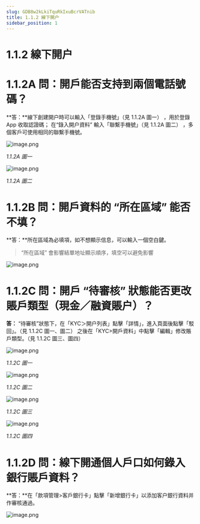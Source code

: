 ```yaml
---
slug: GDB8w2kLkiTquRkIxuBcrVATnib
title: 1.1.2 線下開户
sidebar_position: 1
---
```



# 1.1.2 線下開户


# 1.1.2A 問：開戶能否支持到兩個電話號碼？


**答：**線下創建開户時可以輸入「登錄手機號」（見 1.1.2A 圖一） ，用於登錄 App 收取認證碼；
在“錄入開户資料” 輸入「聯繫手機號」（見 1.1.2A 圖二） ，多個客戶可使用相同的聯繫手機號。


![image.png](/assets/29860a19b8373fd5e5e897ca4535b9ac.png)


_1.1.2A 圖一_


![image.png](/assets/8b7b1ee415b1a3068875e7d9e78577d8.png)


_1.1.2A 圖二_


# 1.1.2B 問：開戶資料的 “所在區域” 能否不填？


**答：**所在區域為必填項，如不想顯示信息，可以輸入一個空白鍵。

> “所在區域” 會影響結單地址顯示順序，填空可以避免影響

![image.png](/assets/d1390c76af885f500907da0c5f88ee50.png)


# 1.1.2C 問：開戶 “待審核” 狀態能否更改賬戶類型（現金／融資賬户）？


**答：** “待審核”狀態下，在「KYC＞開户列表」點擊「詳情」，進入頁面後點擊「駁回」。（見 1.1.2C 圖一、圖二）
之後在「KYC>開戶資料」中點擊「編輯」修改賬戶類型。（見 1.1.2C 圖三、圖四）


![image.png](/assets/5d8fd5ad763bec17187ace76e1944c3d.png)


_1.1.2C 圖一_


![image.png](/assets/f4dacdc93beb1a089c198de6013c96b1.png)


_1.1.2C 圖二_


![image.png](/assets/2051a3d8214e1e60d00abe3920724aa2.png)


_1.1.2C 圖三_


![image.png](/assets/63809f4c9d88800802af44d7026d0213.png)


_1.1.2C 圖四_


# 1.1.2D 問：線下開通個人戶口如何錄入銀行賬戶資料？


**答：**在「款項管理>客戶銀行卡」點擊「新增銀行卡」以添加客户銀行資料并作審核通過。


![image.png](/assets/14a463fcbf695a4e64d93dbf793627a7.png)

